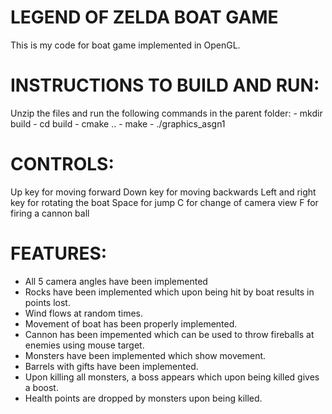 LEGEND OF ZELDA BOAT GAME
=========================

This is my code for boat game implemented in OpenGL.



INSTRUCTIONS TO BUILD AND RUN:
=========================

Unzip the files and run the following commands in the parent folder:
	- mkdir build
	- cd build
	- cmake ..
	- make
	- ./graphics_asgn1



CONTROLS:
=========================

Up key for moving forward
Down key for moving backwards
Left and right key for rotating the boat
Space for jump
C for change of camera view
F for firing a cannon ball



FEATURES:
=========================

- All 5 camera angles have been implemented
- Rocks have been implemented which upon being hit by boat results in points lost.
- Wind flows at random times.
- Movement of boat has been properly implemented.
- Cannon has been impemented which can be used to throw fireballs at enemies using mouse target.
- Monsters have been implemented which show movement.
- Barrels with gifts have been implemented.
- Upon killing all monsters, a boss appears which upon being killed gives a boost.
- Health points are dropped by monsters upon being killed.
